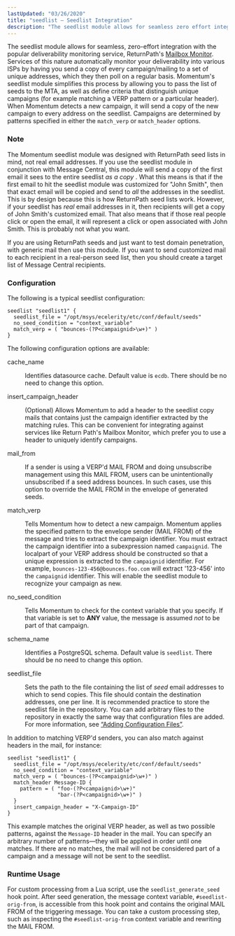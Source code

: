 ```yaml
---
lastUpdated: "03/26/2020"
title: "seedlist – Seedlist Integration"
description: "The seedlist module allows for seamless zero effort integration with the popular deliverability monitoring service Return Path's Mailbox Monitor Services of this nature automatically monitor your deliverability into various IS Ps by having you send a copy of every campaign mailing to a set of unique addresses which they then..."
---
```


<a name="idp22818624"></a> 

The seedlist module allows for seamless, zero-effort integration with the popular deliverability monitoring service, ReturnPath's [Mailbox Monitor](http://www.returnpath.net/commercialsender/monitoring/). Services of this nature automatically monitor your deliverability into various ISPs by having you send a copy of every campaign/mailing to a set of unique addresses, which they then poll on a regular basis. Momentum's seedlist module simplifies this process by allowing you to pass the list of seeds to the MTA, as well as define criteria that distinguish unique campaigns (for example matching a VERP pattern or a particular header). When Momentum detects a new campaign, it will send a copy of the new campaign to every address on the seedlist. Campaigns are determined by patterns specified in either the `match_verp` or `match_header` options.

### Note

The Momentum seedlist module was designed with ReturnPath seed lists in mind, not real email addresses. If you use the seedlist module in conjunction with Message Central, this module will send a copy of the first email it sees to the entire seedlist *as a copy* . What this means is that if the first email to hit the seedlist module was customized for "John Smith", then that exact email will be copied and send to *all* the addresses in the seedlist. This is by design because this is how ReturnPath seed lists work. However, if your seedlist has *real* email addresses in it, then recipients will get a copy of John Smith's customized email. That also means that if those real people click or open the email, it will represent a click or open associated with John Smith. This is probably not what you want.

If you are using ReturnPath seeds and just want to test domain penetration, with generic mail then use this module. If you want to send customized mail to each recipient in a real-person seed list, then you should create a target list of Message Central recipients.

### <a name="idp22827248"></a> Configuration

The following is a typical seedlist configuration:

<a name="example.seedlist.2"></a> 


```
seedlist "seedlist1" {
  seedlist_file = "/opt/msys/ecelerity/etc/conf/default/seeds"
  no_seed_condition = "context_variable"
  match_verp = ( "bounces-(?P<campaignid>\w+)" )
}
```

The following configuration options are available:

<dl class="variablelist">

<dt>cache_name</dt>

<dd>

Identifies datasource cache. Default value is `ecdb`. There should be no need to change this option.

</dd>

<dt>insert_campaign_header</dt>

<dd>

(Optional) Allows Momentum to add a header to the seedlist copy mails that contains just the campaign identifier extracted by the matching rules. This can be convenient for integrating against services like Return Path's Mailbox Monitor, which prefer you to use a header to uniquely identify campaigns.

</dd>

<dt>mail_from</dt>

<dd>

If a sender is using a VERP'd MAIL FROM and doing unsubscribe management using this MAIL FROM, users can be unintentionally unsubscribed if a seed address bounces. In such cases, use this option to override the MAIL FROM in the envelope of generated seeds.

</dd>

<dt>match_verp</dt>

<dd>

Tells Momentum how to detect a new campaign. Momentum applies the specified pattern to the envelope sender (MAIL FROM) of the message and tries to extract the campaign identifier. You must extract the campaign identifier into a subexpression named `campaignid`. The localpart of your VERP address should be constructed so that a unique expression is extracted to the `campaignid` identifier. For example, `bounces-123-456@bounces.foo.com` will extract '123-456' into the `campaignid` identifier. This will enable the seedlist module to recognize your campaign as new.

</dd>

<dt>no_seed_condition</dt>

<dd>

Tells Momentum to check for the context variable that you specify. If that variable is set to **ANY** value, the message is assumed *not* to be part of that campaign.

</dd>

<dt>schema_name</dt>

<dd>

Identifies a PostgreSQL schema. Default value is `seedlist`. There should be no need to change this option.

</dd>

<dt>seedlist_file</dt>

<dd>

Sets the path to the file containing the list of *seed* email addresses to which to send copies. This file should contain the destination addresses, one per line. It is recommended practice to store the seedlist file in the repository. You can add arbitrary files to the repository in exactly the same way that configuration files are added. For more information, see [“Adding Configuration Files”](/momentum/4/conf-overview#conf.adding.configuration.files).

</dd>

</dl>

In addition to matching VERP'd senders, you can also match against headers in the mail, for instance:

<a name="example.seedlist.headers.3"></a> 


```
seedlist "seedlist1" {
  seedlist_file = "/opt/msys/ecelerity/etc/conf/default/seeds"
  no_seed_condition = "context_variable"
  match_verp = ( "bounces-(?P<campaignid>\w+)" )
  match_header Message-ID {
    pattern = ( "foo-(?P<campaignid>\w+)"
                "bar-(?P<campaignid>\w+)" )
  }
  insert_campaign_header = "X-Campaign-ID"
}
```

This example matches the original VERP header, as well as two possible patterns, against the `Message-ID` header in the mail. You can specify an arbitrary number of patterns—they will be applied in order until one matches. If there are no matches, the mail will not be considered part of a campaign and a message will not be sent to the seedlist.

### <a name="modules.seedlist.runtime.usage"></a> Runtime Usage

For custom processing from a Lua script, use the `seedlist_generate_seed` hook point. After seed generation, the message context variable, `#seedlist-orig-from`, is accessible from this hook point and contains the original MAIL FROM of the triggering message. You can take a custom processing step, such as inspecting the `#seedlist-orig-from` context variable and rewriting the MAIL FROM.
